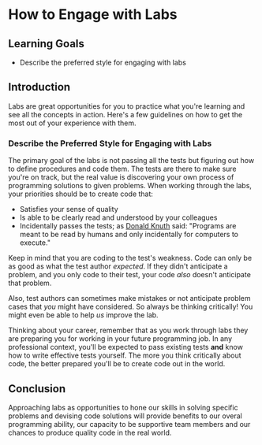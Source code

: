 # How to Engage with Labs

## Learning Goals

- Describe the preferred style for engaging with labs

## Introduction

Labs are great opportunities for you to practice what you're learning and see
all the concepts in action. Here's a few guidelines on how to get the most out
of your experience with them.

### Describe the Preferred Style for Engaging with Labs

The primary goal of the labs is not passing all the tests but figuring out how
to define procedures and code them. The tests are there to make sure you're on
track, but the real value is discovering your own process of programming
solutions to given problems. When working through the labs, your priorities
should be to create code that:

- Satisfies your sense of quality
- Is able to be clearly read and understood by your colleagues
- Incidentally passes the tests; as [Donald Knuth][dk] said:
  "Programs are meant to be read by humans and only incidentally for
  computers to execute."

Keep in mind that you are coding to the test's weakness. Code can only be as
good as what the test author _expected_. If they didn't anticipate a problem,
and you only code to their test, your code _also_ doesn't anticipate that problem.

Also, test authors can sometimes make
mistakes or not anticipate problem cases that _you_ might have considered. So
always be thinking critically! You might even be able to help _us_ improve the
lab.

Thinking about your career, remember that as you work through labs they are preparing
you for working in your future programming job. In any professional context,
you'll be expected to pass existing tests **and** know how to write effective tests
yourself. The more you think critically about code, the better prepared you'll
be to create code out in the
world.

## Conclusion

Approaching labs as opportunities to hone our skills in solving specific
problems and devising code solutions will provide benefits to our overal
programming ability, our capacity to be supportive team members and our chances
to produce quality code in the real world.

[dk]: https://en.wikipedia.org/wiki/Donald_Knuth
